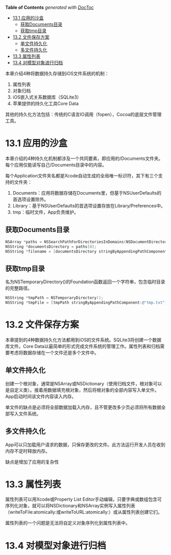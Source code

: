<!-- START doctoc generated TOC please keep comment here to allow auto update -->
<!-- DON'T EDIT THIS SECTION, INSTEAD RE-RUN doctoc TO UPDATE -->
**Table of Contents**  *generated with [DocToc](https://github.com/thlorenz/doctoc)*

- [13.1 应用的沙盒](#131-%E5%BA%94%E7%94%A8%E7%9A%84%E6%B2%99%E7%9B%92)
  - [获取Documents目录](#%E8%8E%B7%E5%8F%96documents%E7%9B%AE%E5%BD%95)
  - [获取tmp目录](#%E8%8E%B7%E5%8F%96tmp%E7%9B%AE%E5%BD%95)
- [13.2 文件保存方案](#132-%E6%96%87%E4%BB%B6%E4%BF%9D%E5%AD%98%E6%96%B9%E6%A1%88)
  - [单文件持久化](#%E5%8D%95%E6%96%87%E4%BB%B6%E6%8C%81%E4%B9%85%E5%8C%96)
  - [多文件持久化](#%E5%A4%9A%E6%96%87%E4%BB%B6%E6%8C%81%E4%B9%85%E5%8C%96)
- [13.3 属性列表](#133-%E5%B1%9E%E6%80%A7%E5%88%97%E8%A1%A8)
- [13.4 对模型对象进行归档](#134-%E5%AF%B9%E6%A8%A1%E5%9E%8B%E5%AF%B9%E8%B1%A1%E8%BF%9B%E8%A1%8C%E5%BD%92%E6%A1%A3)

<!-- END doctoc generated TOC please keep comment here to allow auto update -->

本章介绍4种将数据持久存储到iOS文件系统的机制：

1. 属性列表
2. 对象归档
3. iOS嵌入式关系数据库（SQLite3）
4. 苹果提供的持久化工具Core Data

其他的持久化方法包括：传统的C语言IO调用（fopen），Cocoa的底层文件管理工具。

# 13.1 应用的沙盒

本章介绍的4种持久化机制都涉及一个共同要素，即应用的/Documents文件夹。每个应用仅能读写自己/Documents目录中的内容。

每个Application文件夹名都是Xcode自动生成的全局唯一标识符，其下有三个支持的文件夹：

1. Documents：应用将数据存储在Documents里，但基于NSUserDefaults的首选项设置除外。
2. Library：基于NSUserDefaults的首选项设置存放在Library/Preferences中。
3. tmp：临时文件，App负责维护。

## 获取Documents目录

```objective-c
NSArray *paths = NSSearchPathForDirectoriesInDomains(NSDocumentDirectory, NSUserDomainMask, YES);
NSString *documentsDirectory = paths[0];
NSString *filename = [documentsDirectory stringByAppendingPathComponent:@"theFile.txt"]; // 完成此调用后，就可以使用filename来创建、读写文件了。
```

## 获取tmp目录

名为NSTemporaryDirectory()的Foundation函数返回一个字符串，包含临时目录的完整路径。

```objective-c
NSString *tmpPath = NSTemporaryDirectory();
NSString *tmpFile = [tmpPath stringByAppendingPathComponent:@"tmp.txt"];
```

# 13.2 文件保存方案

本章提到的4种数据持久化方法都用到iOS的文件系统。SQLite3将创建一个数据库文件。Core Data以最简单的形式完成文件系统的管理工作。属性列表和归档需要考虑将数据存储在一个文件还是多个文件中。

## 单文件持久化

创建一个根对象，通常是NSArray或NSDictionary（使用归档文件，根对象可以是自定义类）。接着用数据填充根对象，然后将根对象的全部内容写入单文件。App启动时间该文件内容读入内存。

单文件的缺点是必须将全部数据加载入内存，且不管更改多少页必须将所有数据全部写入文件系统。

## 多文件持久化

App可以只加载用户请求的数据，只保存更改的文件。此方法运行开发人员在收到内存不足时释放内存。

缺点是增加了应用的复杂性

# 13.3 属性列表

属性列表可以用Xcode或Property List Editor手动编辑，只要字典或数组包含可序列化对象，就可以将NSDictionary和NSArray实例写入属性列表（writeToFile:atomically:或writeToURL:atomically:）或从属性列表创建它们。

属性列表的一个问题是无法将自定义对象序列化到属性列表中。

# 13.4 对模型对象进行归档

